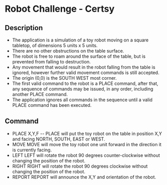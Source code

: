 # Robot Challenge - Certsy

## Description

- The application is a simulation of a toy robot moving on a square tabletop, of dimensions 5 units x 5 units.
- There are no other obstructions on the table surface.
- The robot is free to roam around the surface of the table, but is prevented from falling to destruction. 
- Any movement that would result in the robot falling from the table is ignored, however further valid movement commands is still accepted.
- The origin (0,0) is the SOUTH WEST most corner.
- The first valid command to the robot is a PLACE command, after that, any sequence of commands may be issued, in any order, including another PLACE command. 
- The application ignores all commands in the sequence until a valid PLACE command has been executed.

## Command

- PLACE X,Y,F
-- PLACE will put the toy robot on the table in position X,Y and facing NORTH, SOUTH, EAST or WEST.
- MOVE
  MOVE will move the toy robot one unit forward in the direction it is currently facing.
- LEFT
  LEFT will rotate the robot 90 degrees counter-clockwise without changing the position of the robot.
- RIGHT
  RIGHT will rotate the robot 90 degrees clockwise without changing the position of the robot.
- REPORT
  REPORT will announce the X,Y and orientation of the robot.
  
